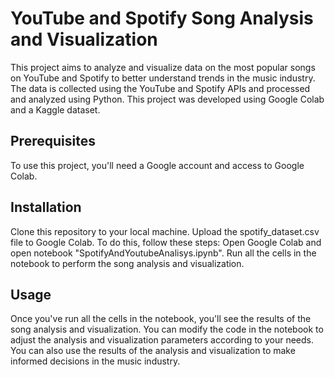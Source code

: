 # YouTube and Spotify Song Analysis and Visualization

This project aims to analyze and visualize data on the most popular songs on YouTube and Spotify to better understand trends in the music industry. The data is collected using the YouTube and Spotify APIs and processed and analyzed using Python. This project was developed using Google Colab and a Kaggle dataset.

## Prerequisites

To use this project, you'll need a Google account and access to Google Colab. 

## Installation

Clone this repository to your local machine.
Upload the spotify_dataset.csv file to Google Colab. To do this, follow these steps:
Open Google Colab and open notebook "SpotifyAndYoutubeAnalisys.ipynb".
Run all the cells in the notebook to perform the song analysis and visualization.

## Usage
Once you've run all the cells in the notebook, you'll see the results of the song analysis and visualization. You can modify the code in the notebook to adjust the analysis and visualization parameters according to your needs. You can also use the results of the analysis and visualization to make informed decisions in the music industry.
